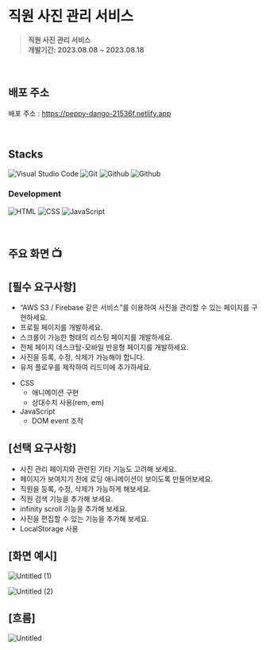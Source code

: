 # 직원 사진 관리 서비스

> **직원 사진 관리 서비스** <br/> **개발기간: 2023.08.08 ~ 2023.08.18**

<br />

## 배포 주소

배포 주소 : https://peppy-dango-21536f.netlify.app

<br />

## Stacks

![Visual Studio Code](https://img.shields.io/badge/Visual%20Studio%20Code-007ACC?style=for-the-badge&logo=Visual%20Studio%20Code&logoColor=white)
![Git](https://img.shields.io/badge/Git-F05032?style=for-the-badge&logo=Git&logoColor=white)
![Github](https://img.shields.io/badge/GitHub-181717?style=for-the-badge&logo=GitHub&logoColor=white)
![Github](https://img.shields.io/badge/firebase-ffca28?style=for-the-badge&logo=firebase&logoColor=black)

### Development

![HTML](https://img.shields.io/badge/HTML5-E34F26?style=for-the-badge&logo=html5&logoColor=white)
![CSS](https://img.shields.io/badge/CSS3-1572B6?style=for-the-badge&logo=css3&logoColor=white)
![JavaScript](https://img.shields.io/badge/JavaScript-F7DF1E?style=for-the-badge&logo=Javascript&logoColor=white)

<br />

## 주요 화면 📺

## [필수 요구사항]

- “AWS S3 / Firebase 같은 서비스”를 이용하여 사진을 관리할 수 있는 페이지를 구현하세요.
- 프로필 페이지를 개발하세요.
- 스크롤이 가능한 형태의 리스팅 페이지를 개발하세요.
- 전체 페이지 데스크탑-모바일 반응형 페이지를 개발하세요.
- 사진을 등록, 수정, 삭제가 가능해야 합니다.
- 유저 플로우를 제작하여 리드미에 추가하세요.

* CSS
  - 애니메이션 구현
  - 상대수치 사용(rem, em)
* JavaScript
  - DOM event 조작

## [선택 요구사항]

- 사진 관리 페이지와 관련된 기타 기능도 고려해 보세요.
- 페이지가 보여지기 전에 로딩 애니메이션이 보이도록 만들어보세요.
- 직원을 등록, 수정, 삭제가 가능하게 해보세요.
- 직원 검색 기능을 추가해 보세요.
- infinity scroll 기능을 추가해 보세요.
- 사진을 편집할 수 있는 기능을 추가해 보세요.
- LocalStorage 사용

## [화면 예시]

![Untitled (1)](https://github.com/KDT1-FE/Y_FE_JAVASCRIPT_PICTURE/assets/38754963/5dda6755-2501-4af4-bc3e-b63a353c44c2)

![Untitled (2)](https://github.com/KDT1-FE/Y_FE_JAVASCRIPT_PICTURE/assets/38754963/6c1805f1-2b00-453e-a729-2b483612726d)

## [흐름]

![Untitled](https://github.com/KDT1-FE/Y_FE_JAVASCRIPT_PICTURE/assets/38754963/e2934c05-26f6-4ef6-88d4-beed76aa007a)
